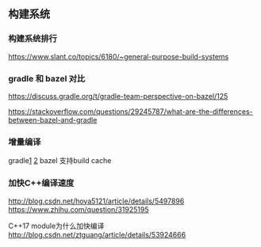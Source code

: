 ## 构建系统
### 构建系统排行
https://www.slant.co/topics/6180/~general-purpose-build-systems

### gradle 和 bazel 对比

https://discuss.gradle.org/t/gradle-team-perspective-on-bazel/125

https://stackoverflow.com/questions/29245787/what-are-the-differences-between-bazel-and-gradle
### 增量编译
gradle[1](https://docs.gradle.org/3.5/userguide/build_cache.html) [2](https://guides.gradle.org/using-build-cache/)
bazel 支持build cache

### 加快C++编译速度
http://blog.csdn.net/hoya5121/article/details/5497896
https://www.zhihu.com/question/31925195

C++17 module为什么加快编译
http://blog.csdn.net/ztguang/article/details/53924666
